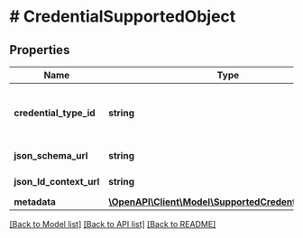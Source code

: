 # # CredentialSupportedObject

## Properties

| Name                    | Type                                                                                    | Description                                                                       | Notes      |
| ----------------------- | --------------------------------------------------------------------------------------- | --------------------------------------------------------------------------------- | ---------- |
| **credential_type_id**  | **string**                                                                              | It is a String that identifies a Credential that is being requested to be issued. |
| **json_schema_url**     | **string**                                                                              | credential jsonLdContextUrl                                                       |
| **json_ld_context_url** | **string**                                                                              | credential jsonSchemaUrl                                                          |
| **metadata**            | [**\OpenAPI\Client\Model\SupportedCredentialMetadata**](SupportedCredentialMetadata.md) |                                                                                   | [optional] |

[[Back to Model list]](../../README.md#models) [[Back to API list]](../../README.md#endpoints) [[Back to README]](../../README.md)
